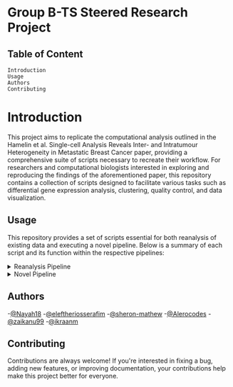 
# Group B-TS Steered Research Project




## Table of Content

    Introduction
    Usage
    Authors
    Contributing


# Introduction 
This project aims to replicate the computational analysis outlined in the Hamelin et al. Single-cell Analysis Reveals Inter- and Intratumour Heterogeneity in Metastatic Breast Cancer paper, providing a comprehensive suite of scripts necessary to recreate their workflow. For researchers and computational biologists interested in exploring and reproducing the findings of the aforementioned paper, this repository contains a collection of scripts designed to facilitate various tasks such as differential gene expression analysis, clustering, quality control, and data visualization.


## Usage

This repository provides a set of scripts essential for both reanalysis of existing data and executing a novel pipeline. Below is a summary of each script and its function within the respective pipelines:

<details>
<summary>Reanalysis Pipeline</summary>

- Retrieve_SRA_Accessions.sh: Retrieves SRA accessions for dataset acquisition.
- download_script.sh: Downloads data from the retrieved SRA accessions.
- checksum_integrity.sh, checksum_verification.sh: Performs checksum integrity checks on downloaded data.
- fastqc.sh: Executes FastQC for quality assessment of raw sequencing data.
- multiqc.sh: Generates a consolidated report using MultiQC, summarizing results from various quality control analyses.
- fastqscreen.sh: Performs quality checks and screens raw sequencing data.
- STAR_alignment.sh: Aligns the raw sequencing reads to the reference genome using STAR.
- STAR_GenomeIndexing.sh: Indexes the reference genome for subsequent alignment steps.
- sort_index_samtools.sh: Sorts and indexes alignment files using Samtools.
- raw_counts.R: Generates raw count matrices from aligned reads.
- fastqscreen_aggregate.R: Aggregates FastQScreen results from both strands.
- filter_raw_counts.py: Filters raw count matrices.
- countsafterQC.csv: Resulting count matrices after quality control.
- Initial Version of Clustering Analysis: Implements the initial version of clustering analysis.
- CellCycleCode.R: Performs cell cycle analysis.
- DGEA.R: Executes differential gene expression analysis and gene set enrichment.
</details>

<details>
<summary>Novel Pipeline</summary>

- fastp_adapter_trim_pipeline2.sh: Trims adapter sequences from raw sequencing data using Fastp.
- hisat_alignment.sh: Aligns the trimmed reads to the reference genome using HISAT.
- build_hgfm_transcript_index.sh: Builds a transcript index for HISAT alignment.
- htseq_count.sh: Generates count matrices using HTSeq.
- Initial Clustering Novel Pipeline: Implements the initial clustering step for the novel pipeline.
- cell_cycle_clustering_gsea_novel_pipeline.R: Performs cell cycle correction and gene set enrichment analysis for the novel pipeline.
  
</details>


## Authors

-[@Nayah18](https://www.github.com/Nayah18)
-[@eleftheriosserafim](https://www.github.com/eleftheriosserafim)
-[@sheron-mathew](https://www.github.com/sheron-mathew)
-[@Alerocodes](https://www.github.com/Alerocodes)
-[@zaikanu99](https://www.github.com/zaikanu99)
-[@ikraanm](https://www.github.com/ikraanm)

## Contributing

Contributions are always welcome! If you're interested in fixing a bug, adding new features, or improving documentation, your contributions help make this project better for everyone.

